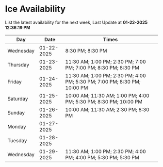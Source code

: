 # Ice Availability

List the latest availability for the next week, Last Update at **01-22-2025 12:36:19 PM**

| Day         | Date        | Times       |
| ----------- | ----------- | ----------- |
|Wednesday|01-22-2025|8:30 PM; 8:30 PM|
|Thursday|01-23-2025|11:30 AM; 1:00 PM; 2:30 PM; 7:00 PM; 7:00 PM; 8:30 PM; 8:30 PM|
|Friday|01-24-2025|11:30 AM; 1:00 PM; 2:30 PM; 4:00 PM; 5:30 PM; 7:00 PM; 8:30 PM; 10:00 PM|
|Saturday|01-25-2025|10:00 AM; 11:30 AM; 1:00 PM; 4:00 PM; 5:30 PM; 8:30 PM; 10:00 PM|
|Sunday|01-26-2025|10:00 AM; 11:30 AM; 2:30 PM; 8:30 PM|
|Monday|01-27-2025||
|Tuesday|01-28-2025||
|Wednesday|01-29-2025|11:30 AM; 1:00 PM; 2:30 PM; 4:00 PM; 4:00 PM; 5:30 PM; 5:30 PM|
